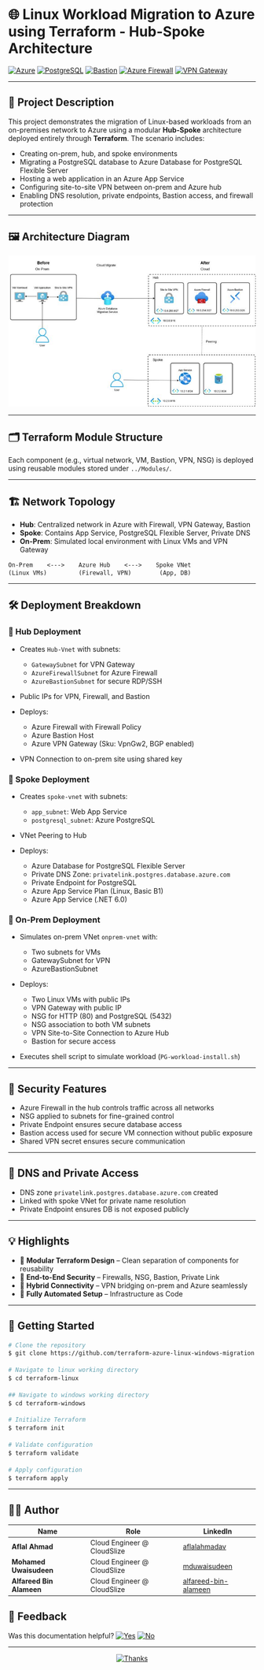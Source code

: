 # 🌐 Linux Workload Migration to Azure using Terraform - Hub-Spoke Architecture

[![Azure](https://img.shields.io/badge/Azure-blue?style=for-the-badge)](https://azure.microsoft.com/) [![PostgreSQL](https://img.shields.io/badge/Azure_PostgreSQL-blue?style=for-the-badge)](https://learn.microsoft.com/en-us/azure/postgresql/) [![Bastion](https://img.shields.io/badge/Azure_Bastion-blue?style=for-the-badge)](https://learn.microsoft.com/en-us/azure/bastion/bastion-overview) [![Azure Firewall](https://img.shields.io/badge/Azure_Firewall-blue?style=for-the-badge)](https://learn.microsoft.com/en-us/azure/firewall/overview) [![VPN Gateway](https://img.shields.io/badge/VPN_Gateway-blue?style=for-the-badge)](https://learn.microsoft.com/en-us/azure/vpn-gateway/)

---

## 📘 Project Description

This project demonstrates the migration of Linux-based workloads from an on-premises network to Azure using a modular **Hub-Spoke** architecture deployed entirely through **Terraform**. The scenario includes:

* Creating on-prem, hub, and spoke environments
* Migrating a PostgreSQL database to Azure Database for PostgreSQL Flexible Server
* Hosting a web application in an Azure App Service
* Configuring site-to-site VPN between on-prem and Azure hub
* Enabling DNS resolution, private endpoints, Bastion access, and firewall protection

---

## 🖼️ Architecture Diagram

![Architecture Diagram](Images/migration.png)

---

## 🗂️ Terraform Module Structure

Each component (e.g., virtual network, VM, Bastion, VPN, NSG) is deployed using reusable modules stored under `../Modules/`.

---

## 🏗️ Network Topology

* **Hub**: Centralized network in Azure with Firewall, VPN Gateway, Bastion
* **Spoke**: Contains App Service, PostgreSQL Flexible Server, Private DNS
* **On-Prem**: Simulated local environment with Linux VMs and VPN Gateway

```
On-Prem    <--->    Azure Hub    <--->    Spoke VNet
(Linux VMs)         (Firewall, VPN)        (App, DB)
```

---

## 🛠️ Deployment Breakdown

### 🔹 Hub Deployment

* Creates `Hub-Vnet` with subnets:

  * `GatewaySubnet` for VPN Gateway
  * `AzureFirewallSubnet` for Azure Firewall
  * `AzureBastionSubnet` for secure RDP/SSH
* Public IPs for VPN, Firewall, and Bastion
* Deploys:

  * Azure Firewall with Firewall Policy
  * Azure Bastion Host
  * Azure VPN Gateway (Sku: VpnGw2, BGP enabled)
* VPN Connection to on-prem site using shared key

### 🔹 Spoke Deployment

* Creates `spoke-vnet` with subnets:

  * `app_subnet`: Web App Service
  * `postgresql_subnet`: Azure PostgreSQL
* VNet Peering to Hub
* Deploys:

  * Azure Database for PostgreSQL Flexible Server
  * Private DNS Zone: `privatelink.postgres.database.azure.com`
  * Private Endpoint for PostgreSQL
  * Azure App Service Plan (Linux, Basic B1)
  * Azure App Service (.NET 6.0)

### 🔹 On-Prem Deployment

* Simulates on-prem VNet `onprem-vnet` with:

  * Two subnets for VMs
  * GatewaySubnet for VPN
  * AzureBastionSubnet
* Deploys:

  * Two Linux VMs with public IPs
  * VPN Gateway with public IP
  * NSG for HTTP (80) and PostgreSQL (5432)
  * NSG association to both VM subnets
  * VPN Site-to-Site Connection to Azure Hub
  * Bastion for secure access
* Executes shell script to simulate workload (`PG-workload-install.sh`)

---

## 🔐 Security Features

* Azure Firewall in the hub controls traffic across all networks
* NSG applied to subnets for fine-grained control
* Private Endpoint ensures secure database access
* Bastion access used for secure VM connection without public exposure
* Shared VPN secret ensures secure communication

---

## 🔄 DNS and Private Access

* DNS zone `privatelink.postgres.database.azure.com` created
* Linked with spoke VNet for private name resolution
* Private Endpoint ensures DB is not exposed publicly

---

## 💡 Highlights

* 🔁 **Modular Terraform Design** – Clean separation of components for reusability
* 🔐 **End-to-End Security** – Firewalls, NSG, Bastion, Private Link
* 🌉 **Hybrid Connectivity** – VPN bridging on-prem and Azure seamlessly
* 🧩 **Fully Automated Setup** – Infrastructure as Code

---



## 🚀 Getting Started

```bash
# Clone the repository
$ git clone https://github.com/terraform-azure-linux-windows-migration

# Navigate to linux working directory
$ cd terraform-linux

## Navigate to windows working directory
$ cd terraform-windows

# Initialize Terraform
$ terraform init

# Validate configuration
$ terraform validate

# Apply configuration
$ terraform apply
```

---
## 👨‍💻 Author
| Name                     | Role                        | LinkedIn                                                                  |
| ------------------------ | --------------------------- | ------------------------------------------------------------------------- |
| **Aflal Ahmad**          | Cloud Engineer @ CloudSlize | [aflalahmadav](https://www.linkedin.com/in/aflalahmadav/)                 |
| **Mohamed Uwaisudeen**   | Cloud Engineer @ CloudSlize | [mduwaisudeen](https://www.linkedin.com/in/mduwaisudeen/)                 |
| **Alfareed Bin Alameen** | Cloud Engineer @ CloudSlize | [alfareed-bin-alameen](https://www.linkedin.com/in/alfareed-bin-alameen/) |


## 🙏 Feedback

Was this documentation helpful?
[![Yes](https://img.shields.io/badge/Yes-blue?style=for-the-badge)](#) [![No](https://img.shields.io/badge/No-blue?style=for-the-badge)](#)

---

<div align="center">

[![Thanks](https://img.shields.io/badge/Thank_You!-blue?style=for-the-badge)](#)

</div>
